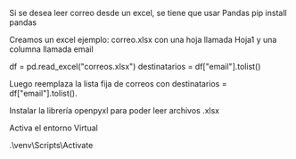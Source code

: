 Si se desea leer correo desde un excel, se tiene que usar Pandas
pip install pandas

Creamos un excel ejemplo: correo.xlsx con una hoja llamada Hoja1 y una columna llamada email

df = pd.read_excel("correos.xlsx")
destinatarios = df["email"].tolist()

Luego reemplaza la lista fija de correos con destinatarios = df["email"].tolist().


Instalar la librería openpyxl para poder leer archivos .xlsx

Activa el entorno Virtual

.\venv\Scripts\Activate
